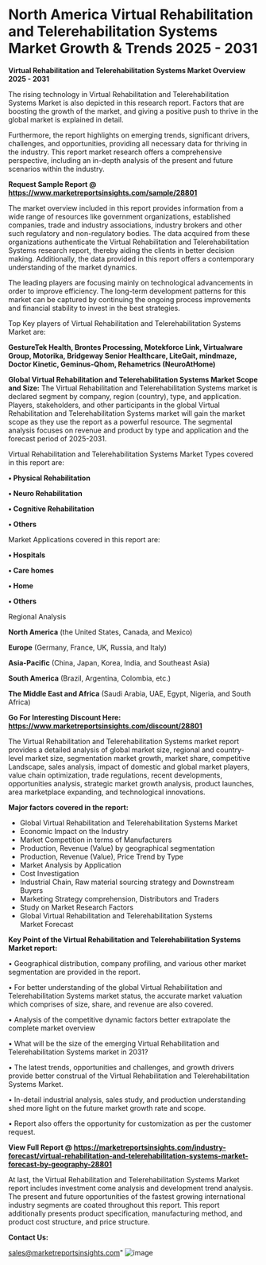 # North America Virtual Rehabilitation and Telerehabilitation Systems Market Growth & Trends 2025 - 2031

<Strong> Virtual Rehabilitation and Telerehabilitation Systems Market Overview 2025 - 2031</strong>

The rising technology in Virtual Rehabilitation and Telerehabilitation Systems Market is also depicted in this research report. Factors that are boosting the growth of the market, and giving a positive push to thrive in the global market is explained in detail.

Furthermore, the report highlights on emerging trends, significant drivers, challenges, and opportunities, providing all necessary data for thriving in the industry. This report market research offers a comprehensive perspective, including an in-depth analysis of the present and future scenarios within the industry.

<strong>Request Sample Report @ <a href=https://www.marketreportsinsights.com/sample/28801>https://www.marketreportsinsights.com/sample/28801</a></strong>

The market overview included in this report provides information from a wide range of resources like government organizations, established companies, trade and industry associations, industry brokers and other such regulatory and non-regulatory bodies. The data acquired from these organizations authenticate the Virtual Rehabilitation and Telerehabilitation Systems research report, thereby aiding the clients in better decision making. Additionally, the data provided in this report offers a contemporary understanding of the market dynamics.

The leading players are focusing mainly on technological advancements in order to improve efficiency. The long-term development patterns for this market can be captured by continuing the ongoing process improvements and financial stability to invest in the best strategies.

Top Key players of Virtual Rehabilitation and Telerehabilitation Systems Market are:

<strong>GestureTek Health, Brontes Processing, Motekforce Link, Virtualware Group, Motorika, Bridgeway Senior Healthcare, LiteGait, mindmaze, Doctor Kinetic, Geminus-Qhom, Rehametrics (NeuroAtHome)</strong>

<strong><b>Global Virtual Rehabilitation and Telerehabilitation Systems Market Scope and Size:</b></strong>
The Virtual Rehabilitation and Telerehabilitation Systems market is declared segment by company, region (country), type, and application. Players, stakeholders, and other participants in the global Virtual Rehabilitation and Telerehabilitation Systems market will gain the market scope as they use the report as a powerful resource. The segmental analysis focuses on revenue and product by type and application and the forecast period of 2025-2031.

Virtual Rehabilitation and Telerehabilitation Systems Market Types covered in this report are:

<strong>• Physical Rehabilitation

• Neuro Rehabilitation

• Cognitive Rehabilitation

• Others</strong>

Market Applications covered in this report are:

<strong>• Hospitals

• Care homes

• Home

• Others</strong> 

Regional Analysis

<strong>North America</strong> (the United States, Canada, and Mexico)

<strong>Europe</strong> (Germany, France, UK, Russia, and Italy)

<strong>Asia-Pacific</strong> (China, Japan, Korea, India, and Southeast Asia)

<strong>South America</strong> (Brazil, Argentina, Colombia, etc.)

<strong>The Middle East and Africa</strong> (Saudi Arabia, UAE, Egypt, Nigeria, and South Africa)

<strong>Go For Interesting Discount Here: <a href=https://www.marketreportsinsights.com/discount/28801>https://www.marketreportsinsights.com/discount/28801</a></strong>

The Virtual Rehabilitation and Telerehabilitation Systems market report provides a detailed analysis of global market size, regional and country-level market size, segmentation market growth, market share, competitive Landscape, sales analysis, impact of domestic and global market players, value chain optimization, trade regulations, recent developments, opportunities analysis, strategic market growth analysis, product launches, area marketplace expanding, and technological innovations.

<strong><b>Major factors covered in the report:</b></strong>
<ul>
  <li>Global Virtual Rehabilitation and Telerehabilitation Systems Market </li>
  <li>Economic Impact on the Industry</li>
  <li>Market Competition in terms of Manufacturers</li>
  <li>Production, Revenue (Value) by geographical segmentation</li>
  <li>Production, Revenue (Value), Price Trend by Type</li>
  <li>Market Analysis by Application</li>
  <li>Cost Investigation</li>
  <li>Industrial Chain, Raw material sourcing strategy and Downstream Buyers</li>
  <li>Marketing Strategy comprehension, Distributors and Traders</li>
  <li>Study on Market Research Factors</li>
  <li>Global Virtual Rehabilitation and Telerehabilitation Systems Market Forecast</li>
</ul>

<strong><b>Key Point of the Virtual Rehabilitation and Telerehabilitation Systems Market report:</b></strong>

• Geographical distribution, company profiling, and various other market segmentation are provided in the report.

• For better understanding of the global Virtual Rehabilitation and Telerehabilitation Systems market status, the accurate market valuation which comprises of size, share, and revenue are also covered.

• Analysis of the competitive dynamic factors better extrapolate the complete market overview

• What will be the size of the emerging Virtual Rehabilitation and Telerehabilitation Systems market in 2031?

• The latest trends, opportunities and challenges, and growth drivers provide better construal of the Virtual Rehabilitation and Telerehabilitation Systems Market.

• In-detail industrial analysis, sales study, and production understanding shed more light on the future market growth rate and scope.

• Report also offers the opportunity for customization as per the customer request.

<strong><b>View Full Report @ <a href=https://marketreportsinsights.com/industry-forecast/virtual-rehabilitation-and-telerehabilitation-systems-market-forecast-by-geography-28801>https://marketreportsinsights.com/industry-forecast/virtual-rehabilitation-and-telerehabilitation-systems-market-forecast-by-geography-28801</a></b></strong>


At last, the Virtual Rehabilitation and Telerehabilitation Systems Market report includes investment come analysis and development trend analysis. The present and future opportunities of the fastest growing international industry segments are coated throughout this report. This report additionally presents product specification, manufacturing method, and product cost structure, and price structure.

<strong>Contact Us:</strong>

sales@marketreportsinsights.com"
![image](https://github.com/user-attachments/assets/9651c104-0238-496f-90f5-8eaf3274b8e7)
